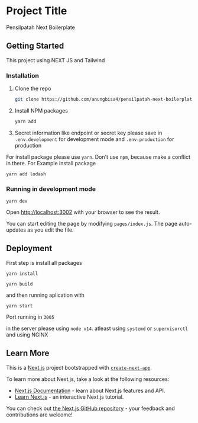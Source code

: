 # Project Title

Pensilpatah Next Boilerplate

## Getting Started

This project using NEXT JS and Tailwind


### Installation

1. Clone the repo
   ```sh
   git clone https://github.com/anungbisa4/pensilpatah-next-boilerplate.git
   ```
2. Install NPM packages
   ```sh
   yarn add
   ```
3. Secret information like endpoint or secret key please save in `.env.development` for development mode and `.env.production` for production

For install package please use `yarn`. Don't use `npm`, because make a conflict in there. 
For Example install package
```
yarn add lodash
```

### Running in development mode


```
yarn dev
```


Open [http://localhost:3002](http://localhost:3002) with your browser to see the result.

You can start editing the page by modifying `pages/index.js`. The page auto-updates as you edit the file.


## Deployment

First step is install all packages

```
yarn install
```

```
yarn build
```

and then running aplication with 

```
yarn start
```

Port running in `3005`

in the server please using `node v14`.
atleast using `systemd` or `supervisorctl`
and using NGINX


## Learn More
This is a [Next.js](https://nextjs.org/) project bootstrapped with [`create-next-app`](https://github.com/vercel/next.js/tree/canary/packages/create-next-app).

To learn more about Next.js, take a look at the following resources:

- [Next.js Documentation](https://nextjs.org/docs) - learn about Next.js features and API.
- [Learn Next.js](https://nextjs.org/learn) - an interactive Next.js tutorial.

You can check out [the Next.js GitHub repository](https://github.com/vercel/next.js/) - your feedback and contributions are welcome!


